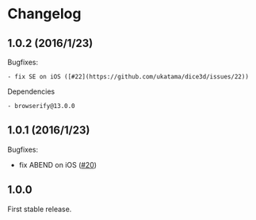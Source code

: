 # Changelog

## 1.0.2 (2016/1/23)

Bugfixes:

    - fix SE on iOS ([#22](https://github.com/ukatama/dice3d/issues/22))

Dependencies

    - browserify@13.0.0

## 1.0.1 (2016/1/23)

Bugfixes:

  - fix ABEND on iOS ([#20](https://github.com/ukatama/dice3d/issues/20))

## 1.0.0

First stable release.